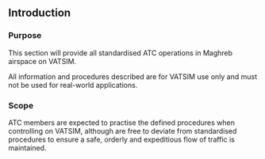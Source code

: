 ## Introduction

### Purpose

This section will provide all standardised ATC operations in Maghreb airspace on VATSIM.

All information and procedures described are for VATSIM use only and must not be used for real-world applications.

### Scope

ATC members are expected to practise the defined procedures when controlling on VATSIM, although are free to deviate from standardised procedures to ensure a safe, orderly and expeditious flow of traffic is maintained.